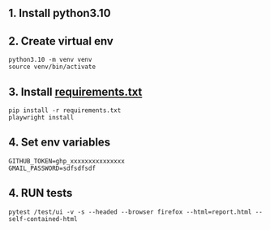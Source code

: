 ## 1. Install python3.10
## 2. Create virtual env
  ```shell
  python3.10 -m venv venv
  source venv/bin/activate
  ```

## 3. Install [requirements.txt](requirements.txt)
  ```shell
  pip install -r requirements.txt
  playwright install
  ```

## 4. Set env variables
    GITHUB_TOKEN=ghp_xxxxxxxxxxxxxxx
    GMAIL_PASSWORD=sdfsdfsdf
## 4. RUN tests
  ```shell
  pytest /test/ui -v -s --headed --browser firefox --html=report.html --self-contained-html
  ```